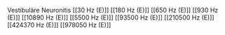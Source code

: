 Vestibuläre Neuronitis
[[30 Hz (E)]]
[[180 Hz (E)]]
[[650 Hz (E)]]
[[930 Hz (E)]]
[[10890 Hz (E)]]
[[5500 Hz (E)]]
[[93500 Hz (E)]]
[[210500 Hz (E)]]
[[424370 Hz (E)]]
[[978050 Hz (E)]]